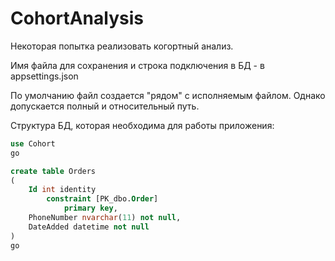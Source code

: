 # CohortAnalysis

Некоторая попытка реализовать когортный анализ.

Имя файла для сохранения и строка подключения в БД - в appsettings.json

По умолчанию файл создается "рядом" с исполняемым файлом. Однако допускается полный и относительный путь.


Структура БД, которая необходима для работы приложения:

```sql
use Cohort
go

create table Orders
(
	Id int identity
		constraint [PK_dbo.Order]
			primary key,
	PhoneNumber nvarchar(11) not null,
	DateAdded datetime not null
)
go
```
